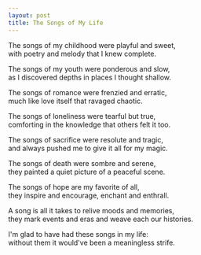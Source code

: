 ```yaml
---
layout: post
title: The Songs of My Life
---
```


The songs of my childhood were playful and sweet,  
with poetry and melody that I knew complete.

The songs of my youth were ponderous and slow,  
as I discovered depths in places I thought shallow.

The songs of romance were frenzied and erratic,  
much like love itself that ravaged chaotic.

The songs of loneliness were tearful but true,  
comforting in the knowledge that others felt it too.

The songs of sacrifice were resolute and tragic,  
and always pushed me to give it all for my magic.

The songs of death were sombre and serene,  
they painted a quiet picture of a peaceful scene.

The songs of hope are my favorite of all,  
they inspire and encourage, enchant and enthrall.

A song is all it takes to relive moods and memories,  
they mark events and eras and weave each our histories.

I'm glad to have had these songs in my life:  
without them it would've been a meaningless strife.
